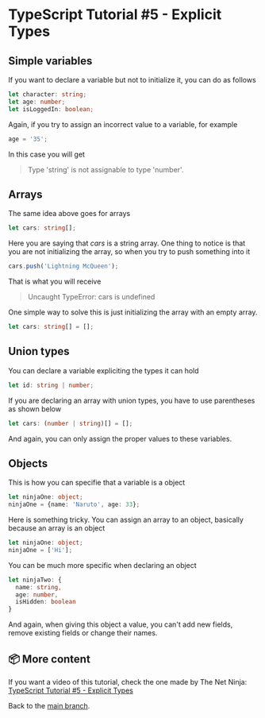 # TypeScript Tutorial #5 - Explicit Types

## Simple variables
If you want to declare a variable but not to initialize it, you can do as follows
```ts
let character: string;
let age: number;
let isLoggedIn: boolean;
```
Again, if you try to assign an incorrect value to a variable, for example
```ts
age = '35';
```
In this case you will get
>Type 'string' is not assignable to type 'number'.

## Arrays
The same idea above goes for arrays
```ts
let cars: string[];
```
Here you are saying that <i>cars</i> is a string array. One thing to notice is that you are not initializing the array, so when you try to push something into it
```ts
cars.push('Lightning McQueen');
```
That is what you will receive
>Uncaught TypeError: cars is undefined

One simple way to solve this is just initializing the array with an empty array.
```ts
let cars: string[] = [];
```

## Union types
You can declare a variable expliciting the types it can hold
```ts
let id: string | number;
```
If you are declaring an array with union types, you have to use parentheses as shown below
```ts
let cars: (number | string)[] = [];
```
And again, you can only assign the proper values to these variables.

## Objects
This is how you can specifie that a variable is a object
```ts
let ninjaOne: object;
ninjaOne = {name: 'Naruto', age: 33};
```
Here is something tricky. You can assign an array to an object, basically because an array is an object
```ts
let ninjaOne: object;
ninjaOne = ['Hi'];
```
You can be much more specific when declaring an object
```ts
let ninjaTwo: {
  name: string,
  age: number,
  isHidden: boolean
}
```
And again, when giving this object a value, you can't add new fields, remove existing fields or change their names.
## 📦 More content
If you want a video of this tutorial, check the one made by The Net Ninja: [TypeScript Tutorial #5 - Explicit Types](https://www.youtube.com/watch?v=__92ek8Xh4o&list=PL4cUxeGkcC9gUgr39Q_yD6v-bSyMwKPUI&index=5)

Back to the [main branch](https://github.com/Henrique-Peixoto/typescript-the-net-ninja).
